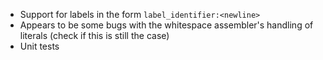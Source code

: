 - Support for labels in the form `label_identifier:<newline>`
- Appears to be some bugs with the whitespace assembler's handling of literals (check if this is still the case)
- Unit tests